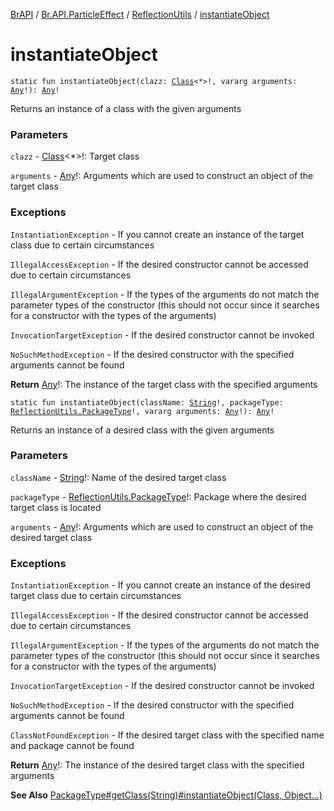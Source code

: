 [BrAPI](../../index.md) / [Br.API.ParticleEffect](../index.md) / [ReflectionUtils](index.md) / [instantiateObject](./instantiate-object.md)

# instantiateObject

`static fun instantiateObject(clazz: `[`Class`](https://docs.oracle.com/javase/8/docs/api/java/lang/Class.html)`<*>!, vararg arguments: `[`Any`](https://kotlinlang.org/api/latest/jvm/stdlib/kotlin/-any/index.html)`!): `[`Any`](https://kotlinlang.org/api/latest/jvm/stdlib/kotlin/-any/index.html)`!`

Returns an instance of a class with the given arguments

### Parameters

`clazz` - [Class](https://docs.oracle.com/javase/8/docs/api/java/lang/Class.html)&lt;*&gt;!: Target class

`arguments` - [Any](https://kotlinlang.org/api/latest/jvm/stdlib/kotlin/-any/index.html)!: Arguments which are used to construct an object of the target class

### Exceptions

`InstantiationException` - If you cannot create an instance of the target class due to certain circumstances

`IllegalAccessException` - If the desired constructor cannot be accessed due to certain circumstances

`IllegalArgumentException` - If the types of the arguments do not match the parameter types of the constructor (this should not occur since it searches for a constructor with the types of the arguments)

`InvocationTargetException` - If the desired constructor cannot be invoked

`NoSuchMethodException` - If the desired constructor with the specified arguments cannot be found

**Return**
[Any](https://kotlinlang.org/api/latest/jvm/stdlib/kotlin/-any/index.html)!: The instance of the target class with the specified arguments

`static fun instantiateObject(className: `[`String`](https://kotlinlang.org/api/latest/jvm/stdlib/kotlin/-string/index.html)`!, packageType: `[`ReflectionUtils.PackageType`](-package-type/index.md)`!, vararg arguments: `[`Any`](https://kotlinlang.org/api/latest/jvm/stdlib/kotlin/-any/index.html)`!): `[`Any`](https://kotlinlang.org/api/latest/jvm/stdlib/kotlin/-any/index.html)`!`

Returns an instance of a desired class with the given arguments

### Parameters

`className` - [String](https://kotlinlang.org/api/latest/jvm/stdlib/kotlin/-string/index.html)!: Name of the desired target class

`packageType` - [ReflectionUtils.PackageType](-package-type/index.md)!: Package where the desired target class is located

`arguments` - [Any](https://kotlinlang.org/api/latest/jvm/stdlib/kotlin/-any/index.html)!: Arguments which are used to construct an object of the desired target class

### Exceptions

`InstantiationException` - If you cannot create an instance of the desired target class due to certain circumstances

`IllegalAccessException` - If the desired constructor cannot be accessed due to certain circumstances

`IllegalArgumentException` - If the types of the arguments do not match the parameter types of the constructor (this should not occur since it searches for a constructor with the types of the arguments)

`InvocationTargetException` - If the desired constructor cannot be invoked

`NoSuchMethodException` - If the desired constructor with the specified arguments cannot be found

`ClassNotFoundException` - If the desired target class with the specified name and package cannot be found

**Return**
[Any](https://kotlinlang.org/api/latest/jvm/stdlib/kotlin/-any/index.html)!: The instance of the desired target class with the specified arguments

**See Also**
[PackageType#getClass(String)](-package-type/get-class.md)[#instantiateObject(Class, Object...)](./instantiate-object.md)

